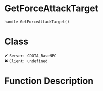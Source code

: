# GetForceAttackTarget
```
handle GetForceAttackTarget()
```
# Class
✔ `Server: CDOTA_BaseNPC`  
✖ `Client: undefined`  

# Function Description

